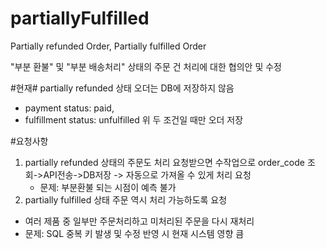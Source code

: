 # partiallyFulfilled
Partially refunded Order, Partially fulfilled Order

"부분 환불" 및 "부분 배송처리" 상태의 주문 건 처리에 대한 협의안 및 수정

#현재#
partially refunded 상태 오더는 DB에 저장하지 않음
- payment status: paid,
- fulfillment status: unfulfilled 
위 두 조건일 때만 오더 저장


#요청사항
1. partially refunded 상태의 주문도 처리 요청받으면 수작업으로 order_code 조회->API전송->DB저장
-> 자동으로 가져올 수 있게 처리 요청
    - 문제: 부분환불 되는 시점이 예측 불가
2. partially fulfilled 상태 주문 역시 처리 가능하도록 요청
- 여러 제품 중 일부만 주문처리하고 미처리된 주문을 다시 재처리
 - 문제: SQL 중복 키 발생 및 수정 반영 시 현재 시스템 영향 큼
